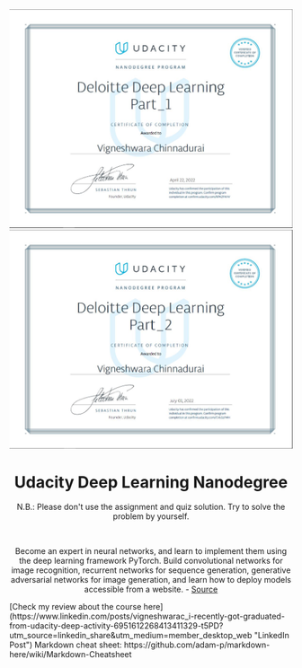 <div align="center">
    <img src="./Certificates/Part_1_Certificate.JPG">
	<img src="./Certificates/Part_2_Certificate.JPG">
    <h1>Udacity Deep Learning Nanodegree</h1>
    <p>N.B.: Please don't use the assignment and quiz solution. Try to solve the problem by yourself.</p><br/>
	<p>Become an expert in neural networks, and learn to implement them using the deep learning framework PyTorch. Build convolutional networks for image recognition, recurrent networks for sequence generation, generative adversarial networks for image generation, and learn how to deploy models accessible from a website. - <a href="https://www.udacity.com/course/deep-learning-nanodegree--nd101">Source</a></p>
	
</div>
[Check my review about the course here](https://www.linkedin.com/posts/vigneshwarac_i-recently-got-graduated-from-udacity-deep-activity-6951612268413411329-t5PD?utm_source=linkedin_share&utm_medium=member_desktop_web "LinkedIn Post")
Markdown cheat sheet: https://github.com/adam-p/markdown-here/wiki/Markdown-Cheatsheet